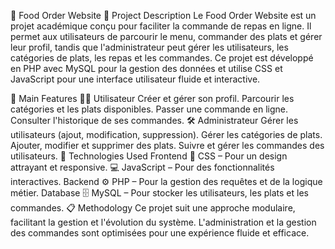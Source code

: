 🍔 Food Order Website
🚀 Project Description
Le Food Order Website est un projet académique conçu pour faciliter la commande de repas en ligne. Il permet aux utilisateurs de parcourir le menu, commander des plats et gérer leur profil, tandis que l'administrateur peut gérer les utilisateurs, les catégories de plats, les repas et les commandes. Ce projet est développé en PHP avec MySQL pour la gestion des données et utilise CSS et JavaScript pour une interface utilisateur fluide et interactive.

🎯 Main Features
🧑‍💻 Utilisateur
Créer et gérer son profil.
Parcourir les catégories et les plats disponibles.
Passer une commande en ligne.
Consulter l'historique de ses commandes.
🛠️ Administrateur
Gérer les utilisateurs (ajout, modification, suppression).
Gérer les catégories de plats.
Ajouter, modifier et supprimer des plats.
Suivre et gérer les commandes des utilisateurs.
🔧 Technologies Used
Frontend
🎨 CSS – Pour un design attrayant et responsive.
💻 JavaScript – Pour des fonctionnalités interactives.
Backend
⚙️ PHP – Pour la gestion des requêtes et de la logique métier.
Database
🗄️ MySQL – Pour stocker les utilisateurs, les plats et les commandes.
📋 Methodology
Ce projet suit une approche modulaire, facilitant la gestion et l'évolution du système. L'administration et la gestion des commandes sont optimisées pour une expérience fluide et efficace.
